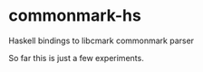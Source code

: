 commonmark-hs
=============

Haskell bindings to libcmark commonmark parser

So far this is just a few experiments.

